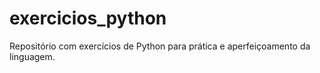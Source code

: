 # exercicios_python
Repositório com exercícios de Python para prática e aperfeiçoamento da linguagem.

